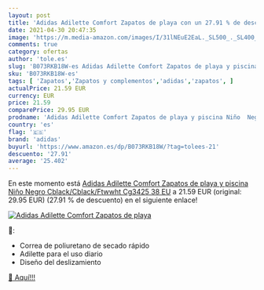 ```yaml
---
layout: post
title: 'Adidas Adilette Comfort Zapatos de playa con un 27.91 % de descuento'
date: 2021-04-30 20:47:35
image: 'https://m.media-amazon.com/images/I/31lNEuE2EaL._SL500_._SL400_.jpg'
comments: true
category: ofertas
author: 'tole.es'
slug: 'B073RKB18W-es Adidas Adilette Comfort Zapatos de playa y piscina Niño...'
sku: 'B073RKB18W-es'
tags: [ 'Zapatos','Zapatos y complementos','adidas','zapatos', ]
actualPrice: 21.59 EUR
currency: EUR
price: 21.59
comparePrice: 29.95 EUR
prodname: 'Adidas Adilette Comfort Zapatos de playa y piscina Niño  Negro  Cblack/Cblack/Ftwwht Cg3425   38 EU'
country: 'es'
flag: '🇪🇸'
brand: 'adidas'
buyurl: 'https://www.amazon.es/dp/B073RKB18W/?tag=tolees-21'
descuento: '27.91'
average: '25.402'
---
```


En este momento está [Adidas Adilette Comfort Zapatos de playa y piscina Niño  Negro  Cblack/Cblack/Ftwwht Cg3425   38 EU](https://www.amazon.es/dp/B073RKB18W/?tag=tolees-21) a 21.59 EUR (original: 29.95 EUR) (27.91 %  de descuento) en el siguiente enlace!

[![Adidas Adilette Comfort Zapatos de playa](https://m.media-amazon.com/images/I/31lNEuE2EaL._SL500_._SL400_.jpg)](https://www.amazon.es/dp/B073RKB18W/?tag=tolees-21)

🔎:

- Correa de poliuretano de secado rápido
- Adilette para el uso diario
- Diseño del deslizamiento

[🛒 Aquí!!!](https://www.amazon.es/dp/B073RKB18W/?tag=tolees-21)
